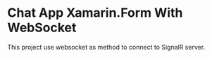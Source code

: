# Chat App Xamarin.Form With WebSocket

This project use websocket as method to connect to SignalR server.
